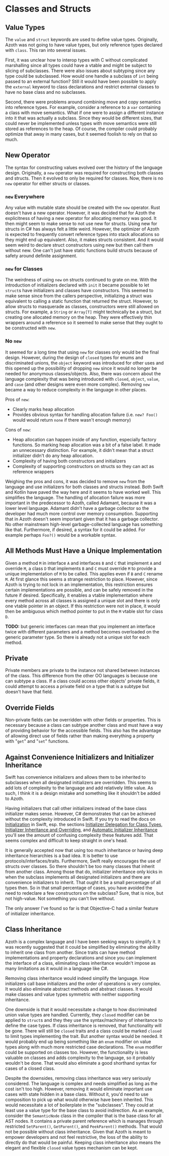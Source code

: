 # Classes and Structs

## Value Types

The `value` and `struct` keywords are used to define value types. Originally, Azoth was not going to
have value types, but only reference types declared with `class`. This ran into several issues.

First, it was unclear how to interop types with C without complicated marshalling since all types
could have a vtable and might be subject to slicing of subclasses. There were also issues about
subtyping since any type could be subclassed. How would one handle a subclass of `int` being passed
to an external function? Still it would have been possible to apply the `external` keyword to class
declarations and restrict external classes to have no base class and no subclasses.

Second, there were problems around combining move and copy semantics into reference types. For
example, consider a reference to a `var` containing a class with move semantics. What if one were to
assign a different instance into it that was actually a subclass. Since they would be different
sizes, that could never be implemented unless types with move semantics were still stored as
references to the heap. Of course, the compiler could probably optimize that away in many cases, but
it seemed foolish to rely on that so much.

## New Operator

The syntax for constructing values evolved over the history of the language design. Originally, a
`new` operator was required for constructing both classes and structs. Then it evolved to only be
required for classes. Now, there is no `new` operator for either structs or classes.

### `new` Everywhere

Any value with mutable state should be created with the `new` operator. Rust doesn't have a new
operator. However, it was decided that for Azoth the explicitness of having a new operator for
allocating memory was good. It then might seem to make sense to not use new for structs. Using new
for structs in C# has always felt a little weird. However, the optimizer of Azoth is expected to
frequently convert reference types into stack allocations so they might end up equivalent. Also, it
makes structs consistent. And it would seem weird to declare struct constructors using new but then
call them without new. One can't just have static functions build structs because of safety around
definite assignment.

### `new` for Classes

The weirdness of using `new` on structs continued to grate on me. With the introduction of
initializers declared with `init` it became possible to let `struct`s have initializers and classes
have constructors. This seemed to make sense since from the callers perspective, initializing a
struct was equivalent to calling a static function that returned the struct. However, to allow
structs to masquerade as classes, constructors were still allowed on structs. For example, a
`String` or `Array[T]` might technically be a struct, but creating one allocated memory on the heap.
They were effectively thin wrappers around a reference so it seemed to make sense that they ought to
be constructed with `new`.

### No `new`

It seemed for a long time that using `new` for classes only would be the final design. However,
during the design of `closed` types for enums and discriminated unions, the `object` keyword was
introduced for other uses and this opened up the possibility of dropping `new` since it would no
longer be needed for anonymous classes/objects. Also, there was concern about the language
complexity that was being introduced with `closed`, `object`, `value`, and `case` (and other designs
were even more complex). Removing `new` became a way to reduce complexity in the language in other
places.

Pros of `new`:

* Clearly marks heap allocation
* Provides obvious syntax for handling allocation failure (i.e. `new? Foo()` would would return
  `none` if there wasn't enough memory)

Cons of `new`:

* Heap allocation can happen inside of any function, especially factory functions. So marking heap
  allocation was a bit of a false label. It made an unnecessary distinction. For example, it didn't
  mean that a struct initializer didn't do any heap allocation.
* Complexity of having both constructors and initializers
* Complexity of supporting constructors on structs so they can act as reference wrappers

Weighing the pros and cons, it was decided to remove `new` from the language and use initializers
for both classes and structs instead. Both Swift and Kotlin have paved the way here and it seems to
have worked well. This simplifies the language. The handling of allocation failure was more
important in the predecessor to Azoth, called Adamant, because it was a lower level language.
Adamant didn't have a garbage collector so the developer had much more control over memory
consumption. Supporting that in Azoth doesn't seem important given that it has a garbage collector.
No other mainstream high-level garbage-collected language has something like that. Furthermore, if
desired, a syntax for it could be added. For example perhaps `Foo?()` would be a workable syntax.

## All Methods Must Have a Unique Implementation

Given a method `M` in interface `A` and interfaces `B` and `C` that implement `A` and override `M`,
a class `D` that implements `B` and `C` must override `M` to provide a unique implementation of `M`
to be called. This applies even if `B` and `C` rename `M`. At first glance this seems a strange
restriction to place. However, since Azoth is trying to not lock in an implementation, this
restriction ensures certain implementations are possible, and can be safely removed in the future if
desired. Specifically, it enables a vtable implementation where every method across all classes is
assigned a unique slot and there is only one vtable pointer in an object. If this restriction were
not in place, it would then be ambiguous which method pointer to put in the `M` vtable slot for
class `D`.

**TODO:** but generic interfaces can mean that you implement an interface twice with different
parameters and a method becomes overloaded on the generic parameter type. So there is already not a
unique slot for each method.

## Private

Private members are private to the instance not shared between instances of the class. This
difference from the other OO languages is because one can subtype a class. If a class could access
other objects' private fields, it could attempt to access a private field on a type that is a subtype
but doesn't have that field.

## Override Fields

Non-private fields can be overridden with other fields or properties. This is necessary because a
class can subtype another class and must have a way of providing behavior for the accessible fields.
This also has the advantage of allowing direct use of fields rather than making everything a
property with "`get`" and "`set`" functions.

## Against Convenience Initializers and Initializer Inheritance

Swift has convenience initializers and allows them to be inherited to subclasses when all designated
initializers are overridden. This seems to add lots of complexity to the language and add relatively
little value. As such, I think it is a design mistake and something like it shouldn't be added to
Azoth.

Having initializers that call other initializers instead of the base class initializer makes sense.
However, C# demonstrates that can be achieved without the complexity introduced in Swift. If you try
to read the docs on
[Initialization](https://docs.swift.org/swift-book/documentation/the-swift-programming-language/initialization/)
in Swift, esp. the sections [Initializer Delegation for Class
Types](https://docs.swift.org/swift-book/documentation/the-swift-programming-language/initialization/#Initializer-Delegation-for-Class-Types),
[Initializer Inheritance and
Overriding](https://docs.swift.org/swift-book/documentation/the-swift-programming-language/initialization/#Initializer-Inheritance-and-Overriding),
and [Automatic Initializer
Inheritance](https://docs.swift.org/swift-book/documentation/the-swift-programming-language/initialization/#Automatic-Initializer-Inheritance)
you'll see the amount of confusing complexity these features add. That seems complex and difficult
to keep straight in one's head.

It is generally accepted now that using too much inheritance or having deep inheritance hierarchies
is a bad idea. It is better to use protocols/interfaces/traits. Furthermore, Swift really encourages
the use of structs over classes. So there shouldn't be too many classes that inherit from another
class. Among those that do, initializer inheritance only kicks in when the subclass implements all
designated initializers and there are convenience initializers to inherit. That ought it be a small
percentage of all types then. So in that small percentage of cases, you have avoided the need to
redeclare a few constructors on the subclass? Sure, that is nice, but not high-value. Not something
you can't live without.

The only answer I've found so far is that Objective-C had a similar feature of initializer
inheritance.

## Class Inheritance

Azoth is a complex language and I have been seeking ways to simplify it. It was recently suggested
that it could be simplified by eliminating the ability to inherit one class from another. Since
traits can have method implementations and property declarations and since you can implement the
interface of a class, eliminating class inheritance wouldn't impose as many limitations as it would
in a language like C#.

Removing class inheritance would indeed simplify the language. How initializers call base
initializers and the order of operations is very complex. It would also eliminate abstract methods
and abstract classes. It would make classes and value types symmetric with neither supporting
inheritance.

One downside is that it would necessitate a change to how discriminated union value types are
handled. Currently, they `closed` modifier can be applied to `struct`s and they they use the
syntax/machinery of inheritance to define the case types. If class inheritance is removed, that
functionality will be gone. There will still be `closed` traits and a class could be marked `closed`
to limit types implementing the trait. But another syntax would be needed. It would probably end up
being something like an `enum` modifier on value types along with much more restricted case
declarations. The `enum` modifier could be supported on classes too. However, the functionality is
less valuable on classes and adds complexity to the language, so it probably wouldn't be done. That
would also eliminate a good shorthand syntax for cases of a closed class.

Despite the downsides, removing class inheritance was very seriously considered. The language is
complex and needs simplified as long as the cost isn't too high. However, removing it would
eliminate important use cases with state hidden in a base class. Without it, you'd need to use
composition to pick up what would otherwise have been inherited. This would necessitate a lot of
boilerplate in the "subclasses". They could at least use a value type for the base class to avoid
indirection. As an example, consider the `SemanticNode` class in the compiler that is the base class
for all AST nodes. It contains a private parent reference which is manages through restricted
`SetParent()`, `GetParent()`, and `PeekParent()` methods. That would not be possible without class
inheritance. Given that Azoth is meant to empower developers and not feel restrictive, the loss of
the ability to directly do that would be painful. Keeping class inheritance also means the elegant
and flexible `closed` value types mechanism can be kept.
